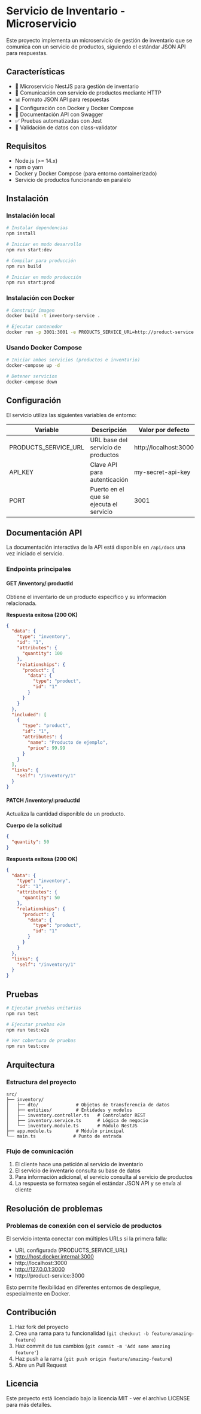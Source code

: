 # Servicio de Inventario - Microservicio

Este proyecto implementa un microservicio de gestión de inventario que se comunica con un servicio de productos, siguiendo el estándar JSON API para respuestas.

## Características

- 🚀 Microservicio NestJS para gestión de inventario
- 🔄 Comunicación con servicio de productos mediante HTTP
- 📊 Formato JSON API para respuestas
- 🐳 Configuración con Docker y Docker Compose
- 📝 Documentación API con Swagger
- ✅ Pruebas automatizadas con Jest
- 🧩 Validación de datos con class-validator

## Requisitos

- Node.js (>= 14.x)
- npm o yarn
- Docker y Docker Compose (para entorno containerizado)
- Servicio de productos funcionando en paralelo

## Instalación

### Instalación local

```bash
# Instalar dependencias
npm install

# Iniciar en modo desarrollo
npm run start:dev

# Compilar para producción
npm run build

# Iniciar en modo producción
npm run start:prod
```

### Instalación con Docker

```bash
# Construir imagen
docker build -t inventory-service .

# Ejecutar contenedor
docker run -p 3001:3001 -e PRODUCTS_SERVICE_URL=http://product-service:3000 inventory-service
```

### Usando Docker Compose

```bash
# Iniciar ambos servicios (productos e inventario)
docker-compose up -d

# Detener servicios
docker-compose down
```

## Configuración

El servicio utiliza las siguientes variables de entorno:

| Variable | Descripción | Valor por defecto |
|----------|-------------|-------------------|
| PRODUCTS_SERVICE_URL | URL base del servicio de productos | http://localhost:3000 |
| API_KEY | Clave API para autenticación | my-secret-api-key |
| PORT | Puerto en el que se ejecuta el servicio | 3001 |

## Documentación API

La documentación interactiva de la API está disponible en `/api/docs` una vez iniciado el servicio.

### Endpoints principales

#### GET /inventory/:productId

Obtiene el inventario de un producto específico y su información relacionada.

**Respuesta exitosa (200 OK)**
```json
{
  "data": {
    "type": "inventory",
    "id": "1",
    "attributes": {
      "quantity": 100
    },
    "relationships": {
      "product": {
        "data": {
          "type": "product",
          "id": "1"
        }
      }
    }
  },
  "included": [
    {
      "type": "product",
      "id": "1",
      "attributes": {
        "name": "Producto de ejemplo",
        "price": 99.99
      }
    }
  ],
  "links": {
    "self": "/inventory/1"
  }
}
```

#### PATCH /inventory/:productId

Actualiza la cantidad disponible de un producto.

**Cuerpo de la solicitud**
```json
{
  "quantity": 50
}
```

**Respuesta exitosa (200 OK)**
```json
{
  "data": {
    "type": "inventory",
    "id": "1",
    "attributes": {
      "quantity": 50
    },
    "relationships": {
      "product": {
        "data": {
          "type": "product",
          "id": "1"
        }
      }
    }
  },
  "links": {
    "self": "/inventory/1"
  }
}
```

## Pruebas

```bash
# Ejecutar pruebas unitarias
npm run test

# Ejecutar pruebas e2e
npm run test:e2e

# Ver cobertura de pruebas
npm run test:cov
```

## Arquitectura

### Estructura del proyecto

```
src/
├── inventory/
│   ├── dto/              # Objetos de transferencia de datos
│   ├── entities/         # Entidades y modelos
│   ├── inventory.controller.ts   # Controlador REST
│   ├── inventory.service.ts      # Lógica de negocio
│   └── inventory.module.ts       # Módulo NestJS
├── app.module.ts         # Módulo principal
└── main.ts              # Punto de entrada
```

### Flujo de comunicación

1. El cliente hace una petición al servicio de inventario
2. El servicio de inventario consulta su base de datos
3. Para información adicional, el servicio consulta al servicio de productos
4. La respuesta se formatea según el estándar JSON API y se envía al cliente

## Resolución de problemas

### Problemas de conexión con el servicio de productos

El servicio intenta conectar con múltiples URLs si la primera falla:
- URL configurada (PRODUCTS_SERVICE_URL)
- http://host.docker.internal:3000
- http://localhost:3000
- http://127.0.0.1:3000
- http://product-service:3000

Esto permite flexibilidad en diferentes entornos de despliegue, especialmente en Docker.

## Contribución

1. Haz fork del proyecto
2. Crea una rama para tu funcionalidad (`git checkout -b feature/amazing-feature`)
3. Haz commit de tus cambios (`git commit -m 'Add some amazing feature'`)
4. Haz push a la rama (`git push origin feature/amazing-feature`)
5. Abre un Pull Request

## Licencia

Este proyecto está licenciado bajo la licencia MIT - ver el archivo LICENSE para más detalles.
